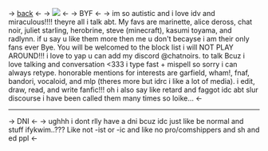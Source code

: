 -> [back](https://rentry.co/clairo) <-
-> ![](https://autism.crd.co/assets/images/gallery01/9b7d05f3_original.gif?v=69d6a439) <-
-> BYF <-
-> im so autistic and i love idv and miraculous!!!! theyre all i talk abt. My favs are marinette, alice deross, chat noir, juliet starling, herobrine, steve (minecraft), kasumi toyama, and radlynn. if u say u like them more then me u don't becayse i am their only fans ever Bye. You will be welcomed to the block list i will NOT PLAY AROUND!!! i love to yap u can add my discord @chatnoirs. to talk Bcuz i love talking and conversation <333 i type fast + mispell so sorry i can always retype. honorable mentions for interests are garfield, wham!, fnaf, bandori, vocaloid, and mlp (theres more but idrc i like a lot of media). i edit, draw, read, and write fanfic!!! oh i also say like retard and faggot idc abt slur discourse i have been called them many times so loike... <-
***
-> DNI <-
-> ughhh i dont rlly have a dni bcuz idc just like be normal and stuff ifykwim..??? Like not -ist or
-ic and like no pro/comshippers and sh and ed ppl <-